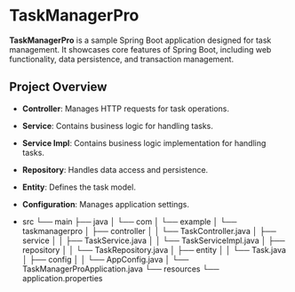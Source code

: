 # TaskManagerPro

**TaskManagerPro** is a sample Spring Boot application designed for task management. It showcases core features of Spring Boot, including web functionality, data persistence, and transaction management.

## Project Overview

- **Controller**: Manages HTTP requests for task operations.
- **Service**: Contains business logic for handling tasks.
- **Service Impl**: Contains business logic implementation for handling tasks.
- **Repository**: Handles data access and persistence.
- **Entity**: Defines the task model.
- **Configuration**: Manages application settings.

- src
  └── main
  ├── java
  │   └── com
  │       └── example
  │           └── taskmanagerpro
  │               ├── controller
  │               │   └── TaskController.java
  │               ├── service
  │               │   ├── TaskService.java
  │               │   └── TaskServiceImpl.java
  │               ├── repository
  │               │   └── TaskRepository.java
  │               ├── entity
  │               │   └── Task.java
  │               ├── config
  │               │   └── AppConfig.java
  │               └── TaskManagerProApplication.java
  └── resources
  └── application.properties
